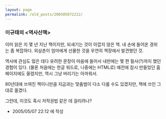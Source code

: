 ```yaml
---
layout: page
permalink: /old_posts/200505072212/
---
```


### 이규태의 &lt;역사산책&gt;

이미 읽은 지 몇 년 지난 책이지만, 되새기는 것이 아깝지 않은 책.
내 손에 들어온 경위는 좀 복잡하다. 외삼촌이 엄마에게 선물한 것을 우연히 책장에서 발견했던 것.

역사에 관심도 많은 데다 유려한 문장이 마음에 들어서 내딴에는 몇 편 필사(?)까지 했던 경험이 있다. (물론 처음에는 한글 워드로, 나중에는 HTML로)
예전에 잠시 만들었던 홈페이지에도 올렸지만, 역시 그냥 버리기는 아까워서.

80년대에 쓰여진 책이니만큼 지금과는 맞춤범이 다소 다를 수도 있겠지만, 책에 쓰인 그대로 옮겼다.


그런데, 이것도 혹시 저작권법 같은 데 걸리려나? 




- 2005/05/07 22:12 에 작성